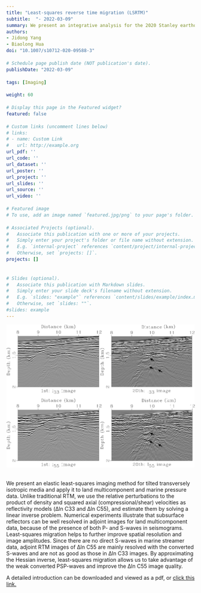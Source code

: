 ```yaml
---
title: "Least-squares reverse time migration (LSRTM)"
subtitle:  "- 2022-03-09"
summary: We present an integrative analysis for the 2020 Stanley earthquake using state-of-the-art methods in seismology and remote sensing.  
authors:
- Jidong Yang
- Biaolong Hua
doi: "10.1007/s10712-020-09588-3"

# Schedule page publish date (NOT publication's date).
publishDate: "2022-03-09"

tags: [Imaging]

weight: 60

# Display this page in the Featured widget?
featured: false

# Custom links (uncomment lines below)
# links:
# - name: Custom Link
#   url: http://example.org
url_pdf: ''
url_code: ''
url_dataset: ''
url_poster: ''
url_project: ''
url_slides: ''
url_source: ''
url_video: ''

# Featured image
# To use, add an image named `featured.jpg/png` to your page's folder. 

# Associated Projects (optional).
#   Associate this publication with one or more of your projects.
#   Simply enter your project's folder or file name without extension.
#   E.g. `internal-project` references `content/project/internal-project/index.md`.
#   Otherwise, set `projects: []`.
projects: []


# Slides (optional).
#   Associate this publication with Markdown slides.
#   Simply enter your slide deck's filename without extension.
#   E.g. `slides: "example"` references `content/slides/example/index.md`.
#   Otherwise, set `slides: ""`.
#slides: example
---
```


<div style="text-align: center;">
  <img src="./Least-squares reverse time migration (LSRTM).assets/featured.png" alt="Image Alt Text" style="max-width: 100%; height: auto;">
</div>

<br />

We present an elastic least-squares imaging method for tilted transversely isotropic media and apply it to land multicomponent and marine pressure data. Unlike traditional RTM, we use the relative perturbations to the product of density and squared axial (compressional/shear) velocities as reflectivity models (Δln C33 and Δln C55), and estimate them by solving a linear inverse problem. Numerical experiments illustrate that subsurface reflectors can be well resolved in adjoint images for land multicomponent data, because of the presence of both P- and S-waves in seismograms. Least-squares migration helps to further improve spatial resolution and image amplitudes. Since there are no direct S-waves in marine streamer data, adjoint RTM images of Δln C55 are mainly resolved with the converted S-waves and are not as good as those in Δln C33 images. By approximating the Hessian inverse, least-squares migration allows us to take advantage of the weak converted PSP-waves and improve the Δln C55 image quality. 

A detailed introduction can be downloaded and viewed as a pdf, or [click this link.](https://link.springer.com/article/10.1007/s10712-020-09588-3)

